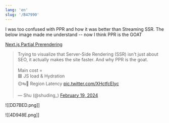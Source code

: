 ```yaml
---
lang: 'en'
slug: '/B47990'
---
```


I was too confused with PPR and how it was better than Streaming SSR. The below image made me understand -- now I think PPR is the GOAT

[Next.js Partial Prerendering](https://www.partialprerendering.com/)

<blockquote class="twitter-tweet">
<p lang="en" dir="ltr">
Trying to visualize that Server-Side Rendering (SSR) isn&#39;t just about SEO, it actually makes the site faster. And why PPR is the goat.<br/><br/>Main cost =<br/> 🟥 JS load &amp; Hydration<br/> 🟡⇆🔵 Region Latency <a href="https://t.co/XHctfcEIyc">pic.twitter.com/XHctfcEIyc</a>
</p>
&mdash; Shu (@shuding_) <a href="https://twitter.com/shuding_/status/1759396814418051479?ref_src=twsrc%5Etfw">February 19, 2024</a></blockquote>

![[DD7BED.png]]

![[4D948E.png]]
